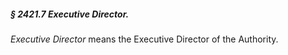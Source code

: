##### § 2421.7 Executive Director. #####

*Executive Director* means the Executive Director of the Authority.